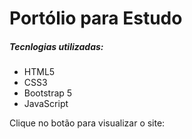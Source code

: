 <h1>Portólio para Estudo</h1>
<h5>Tecnlogias utilizadas:</h5>
<ul>
  <li>HTML5</li>
  <li>CSS3</li>
  <li>Bootstrap 5</li>
  <li>JavaScript</li>
</ul>
  
<p>Clique no botão para visualizar o site: <a href="https://portfolio-gabriel-zanotti.netlify.app/" target="_blank"></a></p>
